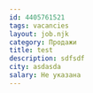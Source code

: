 ```yaml
---
id: 4405761521
tags: vacancies
layout: job.njk
category: Продажи
title: test
description: sdfsdf
city: asdasda
salary: Не указана
---
```

